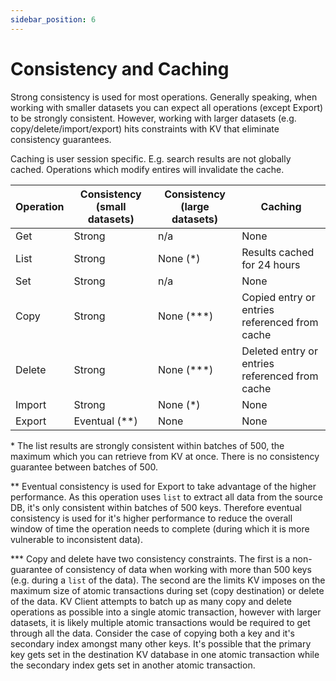 ```yaml
---
sidebar_position: 6
---
```


# Consistency and Caching

Strong consistency is used for most operations. Generally speaking, when working
with smaller datasets you can expect all operations (except Export) to be
strongly consistent. However, working with larger datasets (e.g.
copy/delete/import/export) hits constraints with KV that eliminate consistency
guarantees.

Caching is user session specific. E.g. search results are not globally cached.
Operations which modify entires will invalidate the cache.

| Operation | Consistency (small datasets) | Consistency (large datasets) | Caching                                        |
| --------- | ---------------------------- | ---------------------------- | ---------------------------------------------- |
| Get       | Strong                       | n/a                          | None                                           |
| List      | Strong                       | None (*)                     | Results cached for 24 hours                    |
| Set       | Strong                       | n/a                          | None                                           |
| Copy      | Strong                       | None (***)                   | Copied entry or entries referenced from cache  |
| Delete    | Strong                       | None (***)                   | Deleted entry or entries referenced from cache |
| Import    | Strong                       | None (*)                     | None                                           |
| Export    | Eventual (**)                | None                         | None                                           |

\* The list results are strongly consistent within batches of 500, the maximum
which you can retrieve from KV at once. There is no consistency guarantee
between batches of 500.

\*\* Eventual consistency is used for Export to take advantage of the higher
performance. As this operation uses `list` to extract all data from the source
DB, it's only consistent within batches of 500 keys. Therefore eventual
consistency is used for it's higher performance to reduce the overall window of
time the operation needs to complete (during which it is more vulnerable to
inconsistent data).

\*\*\* Copy and delete have two consistency constraints. The first is a
non-guarantee of consistency of data when working with more than 500 keys (e.g.
during a `list` of the data). The second are the limits KV imposes on the
maximum size of atomic transactions during set (copy destination) or delete of
the data. KV Client attempts to batch up as many copy and delete operations as
possible into a single atomic transaction, however with larger datasets, it is
likely multiple atomic transactions would be required to get through all the
data. Consider the case of copying both a key and it's secondary index amongst
many other keys. It's possible that the primary key gets set in the destination
KV database in one atomic transaction while the secondary index gets set in
another atomic transaction.
